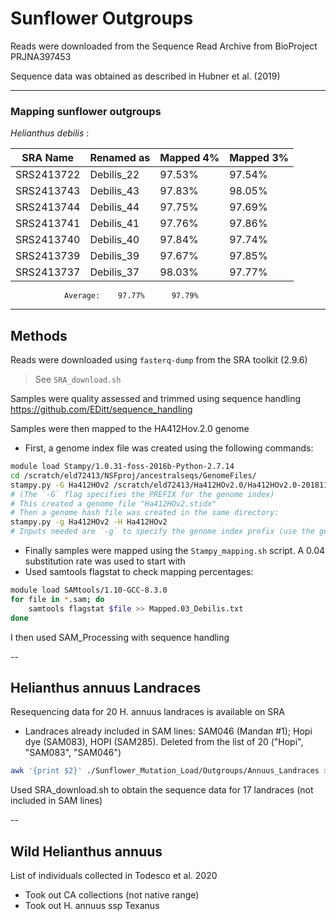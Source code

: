 # Sunflower Outgroups

Reads were downloaded from the Sequence Read Archive from BioProject PRJNA397453

Sequence data was obtained as described in Hubner et al. (2019)

---

### Mapping sunflower outgroups  

_Helianthus debilis_ :

| SRA Name  | Renamed as | Mapped 4% | Mapped 3% |	
|-----------| ---------- | ----------| ----------|
|SRS2413722 | Debilis_22 | 97.53%	 | 97.54%
|SRS2413743 | Debilis_43 | 97.83%	 | 98.05%
|SRS2413744 | Debilis_44 | 97.75%	 | 97.69%
|SRS2413741 | Debilis_41 | 97.76%	 | 97.86%
|SRS2413740 | Debilis_40 | 97.84%	 | 97.74%
|SRS2413739 | Debilis_39 | 97.67%	 | 97.85%
|SRS2413737 | Debilis_37 | 98.03%	 | 97.77%

				Average:	97.77%		97.79%
---

## Methods

Reads were downloaded using `fasterq-dump` from the SRA toolkit (2.9.6)
> See `SRA_download.sh`

Samples were quality assessed and trimmed using sequence handling https://github.com/EDitt/sequence_handling

Samples were then mapped to the HA412Hov.2.0 genome
- First, a genome index file was created using the following commands:
```bash
module load Stampy/1.0.31-foss-2016b-Python-2.7.14 
cd /scratch/eld72413/NSFproj/ancestralseqs/GenomeFiles/
stampy.py -G Ha412HOv2 /scratch/eld72413/Ha412HOv2.0/Ha412HOv2.0-20181130.fasta  
# (The `-G` flag specifies the PREFIX for the genome index)  
# This created a genome file "Ha412HOv2.stidx"  
# Then a genome hash file was created in the same directory:  
stampy.py -g Ha412HOv2 -H Ha412HOv2
# Inputs needed are `-g` to specify the genome index prefix (use the genome index file PREFIX.stidx), and `-H` to build a hash file with the prefix listed (build hash PREFIX.sthash)
```

- Finally samples were mapped using the `Stampy_mapping.sh` script. A 0.04 substitution rate was used to start with
- Used samtools flagstat to check mapping percentages:
```bash
module load SAMtools/1.10-GCC-8.3.0
for file in *.sam; do
	samtools flagstat $file >> Mapped.03_Debilis.txt
done
```

I then used SAM_Processing with sequence handling

--

## Helianthus annuus Landraces
Resequencing data for 20 H. annuus landraces is available on SRA
- Landraces already included in SAM lines: SAM046 (Mandan #1); Hopi dye (SAM083), HOPI (SAM285). Deleted from the list of 20 ("Hopi", "SAM083", "SAM046")

```bash
awk '{print $2}' ./Sunflower_Mutation_Load/Outgroups/Annuus_Landraces > Landrace_SRA.list
```

Used SRA_download.sh to obtain the sequence data for 17 landraces (not included in SAM lines)

--

## Wild Helianthus annuus

List of individuals collected in Todesco et al. 2020
- Took out CA collections (not native range)
- Took out H. annuus ssp Texanus